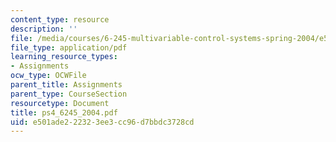 ```yaml
---
content_type: resource
description: ''
file: /media/courses/6-245-multivariable-control-systems-spring-2004/e501ade222323ee3cc96d7bbdc3728cd_ps4_6245_2004.pdf
file_type: application/pdf
learning_resource_types:
- Assignments
ocw_type: OCWFile
parent_title: Assignments
parent_type: CourseSection
resourcetype: Document
title: ps4_6245_2004.pdf
uid: e501ade2-2232-3ee3-cc96-d7bbdc3728cd
---
```

